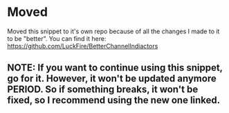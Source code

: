 # Moved
Moved this snippet to it's own repo because of all the changes I made to it to be "better". You can find it here: https://github.com/LuckFire/BetterChannelIndiactors

## NOTE: If you want to continue using this snippet, go for it. However, it won't be updated anymore PERIOD. So if something breaks, it won't be fixed, so I recommend using the new one linked.
